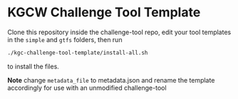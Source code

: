 # KGCW Challenge Tool Template

Clone this repository inside the challenge-tool repo, edit your
tool templates in the `simple` and `gtfs` folders, then run

```bash
./kgc-challenge-tool-template/install-all.sh
```

to install the files.

**Note** change `metadata_file` to metadata.json and rename the
template accordingly for use with an unmodified challenge-tool
